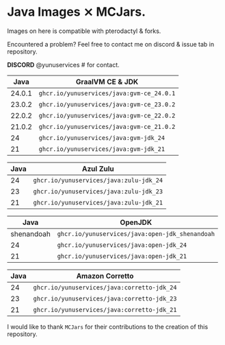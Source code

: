 # Java Images ⨯ MCJars.

Images on here is compatible with pterodactyl & forks.

Encountered a problem? Feel free to contact me on discord & issue tab in repository.

**DISCORD** @yunuservices # for contact.

|    Java    | GraalVM CE & JDK                        |
|------------|-----------------------------------------|
|   24.0.1   |`ghcr.io/yunuservices/java:gvm-ce_24.0.1`|
|   23.0.2   |`ghcr.io/yunuservices/java:gvm-ce_23.0.2`|
|   22.0.2   |`ghcr.io/yunuservices/java:gvm-ce_22.0.2`|
|   21.0.2   |`ghcr.io/yunuservices/java:gvm-ce_21.0.2`|
|     24     |`ghcr.io/yunuservices/java:gvm-jdk_24`   |
|     21     |`ghcr.io/yunuservices/java:gvm-jdk_21`   |

|    Java    | Azul Zulu                             |
|------------|---------------------------------------|
|     24     |`ghcr.io/yunuservices/java:zulu-jdk_24`|
|     23     |`ghcr.io/yunuservices/java:zulu-jdk_23`|
|     21     |`ghcr.io/yunuservices/java:zulu-jdk_21`|

|    Java    | OpenJDK                                       |
|------------|-----------------------------------------------|
| shenandoah |`ghcr.io/yunuservices/java:open-jdk_shenandoah`|
|     24     |`ghcr.io/yunuservices/java:open-jdk_24`        |
|     21     |`ghcr.io/yunuservices/java:open-jdk_21`        |

|    Java    | Amazon Corretto                               |
|------------|-----------------------------------------------|
|     24     |`ghcr.io/yunuservices/java:corretto-jdk_24`    |
|     23     |`ghcr.io/yunuservices/java:corretto-jdk_23`    |
|     21     |`ghcr.io/yunuservices/java:corretto-jdk_21`    |

I would like to thank `MCJars` for their contributions to the creation of this repository.
